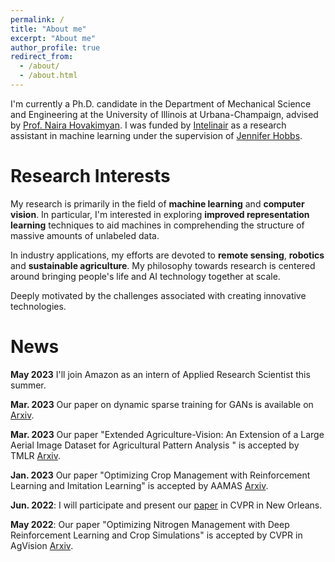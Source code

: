 ```yaml
---
permalink: /
title: "About me"
excerpt: "About me"
author_profile: true
redirect_from: 
  - /about/
  - /about.html
---
```


I'm currently a Ph.D. candidate in the Department of Mechanical Science and Engineering at the University of Illinois at Urbana-Champaign, advised by [Prof. Naira Hovakimyan](https://naira.mechse.illinois.edu/sciencex_teams/naira-hovakimyan/). I was funded by [Intelinair](https://www.intelinair.com/) as a research assistant in machine learning under the supervision of [Jennifer Hobbs](https://scholar.google.com/citations?user=zeWhseAAAAAJ&hl=en).

Research Interests
======
My research is primarily in the field of **machine learning** and **computer vision**. In particular, I'm interested in exploring **improved representation learning** techniques to aid machines in comprehending the structure of massive amounts of unlabeled data.

In industry applications, my efforts are devoted to **remote sensing**, **robotics** and **sustainable agriculture**. My philosophy towards research is centered around bringing people's life and AI technology together at scale. 

Deeply motivated by the challenges associated with creating innovative technologies.

News
======

**May 2023** I'll join Amazon as an intern of Applied Research Scientist this summer.

**Mar. 2023** Our paper on dynamic sparse training for GANs is available on [Arxiv](https://arxiv.org/pdf/2302.14670.pdf).


**Mar. 2023** Our paper "Extended Agriculture-Vision: An Extension of a Large Aerial Image Dataset for Agricultural Pattern Analysis
" is accepted by TMLR [Arxiv](https://arxiv.org/pdf/2303.02460.pdf).

**Jan. 2023** Our paper "Optimizing Crop Management with Reinforcement Learning and Imitation Learning" is accepted by AAMAS [Arxiv](https://arxiv.org/pdf/2209.09991.pdf).

**Jun. 2022**: I will participate and present our [paper](https://www.agriculture-vision.com/agriculture-vision-2022/program-schedule-2022) in CVPR in New Orleans.  

**May 2022**: Our paper "Optimizing Nitrogen Management with Deep Reinforcement Learning and Crop Simulations" is accepted by CVPR in AgVision [Arxiv](https://arxiv.org/pdf/2204.10394.pdf).  






<!-- A data-driven personal website -->
<!-- ======
Like many other Jekyll-based GitHub Pages templates, academicpages makes you separate the website's content from its form. The content & metadata of your website are in structured markdown files, while various other files constitute the theme, specifying how to transform that content & metadata into HTML pages. You keep these various markdown (.md), YAML (.yml), HTML, and CSS files in a public GitHub repository. Each time you commit and push an update to the repository, the [GitHub pages](https://pages.github.com/) service creates static HTML pages based on these files, which are hosted on GitHub's servers free of charge.

Many of the features of dynamic content management systems (like Wordpress) can be achieved in this fashion, using a fraction of the computational resources and with far less vulnerability to hacking and DDoSing. You can also modify the theme to your heart's content without touching the content of your site. If you get to a point where you've broken something in Jekyll/HTML/CSS beyond repair, your markdown files describing your talks, publications, etc. are safe. You can rollback the changes or even delete the repository and start over -- just be sure to save the markdown files! Finally, you can also write scripts that process the structured data on the site, such as [this one](https://github.com/academicpages/academicpages.github.io/blob/master/talkmap.ipynb) that analyzes metadata in pages about talks to display [a map of every location you've given a talk](https://academicpages.github.io/talkmap.html).

Getting started
======
1. Register a GitHub account if you don't have one and confirm your e-mail (required!)
1. Fork [this repository](https://github.com/academicpages/academicpages.github.io) by clicking the "fork" button in the top right. 
1. Go to the repository's settings (rightmost item in the tabs that start with "Code", should be below "Unwatch"). Rename the repository "[your GitHub username].github.io", which will also be your website's URL.
1. Set site-wide configuration and create content & metadata (see below -- also see [this set of diffs](http://archive.is/3TPas) showing what files were changed to set up [an example site](https://getorg-testacct.github.io) for a user with the username "getorg-testacct")
1. Upload any files (like PDFs, .zip files, etc.) to the files/ directory. They will appear at https://[your GitHub username].github.io/files/example.pdf.  
1. Check status by going to the repository settings, in the "GitHub pages" section
 -->

